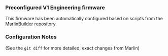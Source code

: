 
### Preconfigured V1 Engineering firmware

This firmware has been automatically configured based on scripts from the
[MarlinBuilder](https://github.com/V1EngineeringInc/MarlinBuilder) repository.

### Configuration Notes

(See the `git diff` for more detailed, exact changes from Marlin)

